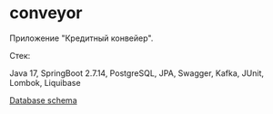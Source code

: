 # conveyor


Приложение "Кредитный конвейер". 

Стек:

Java 17, SpringBoot 2.7.14, PostgreSQL, JPA, Swagger, Kafka, JUnit, Lombok, Liquibase

[Database schema](https://dbdiagram.io/d/64e6b36002bd1c4a5e4db1cb)
